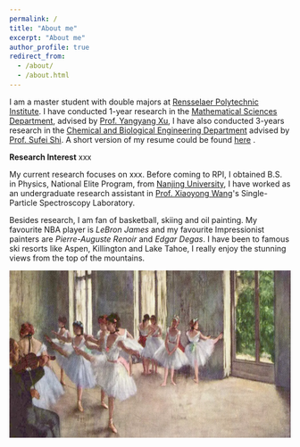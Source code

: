 ```yaml
---
permalink: /
title: "About me"
excerpt: "About me"
author_profile: true
redirect_from: 
  - /about/
  - /about.html
---
```


I am a master student with double majors at [Rensselaer Polytechnic Institute](https://www.rpi.edu). I have conducted 1-year research in the [Mathematical Sciences Department](https://science.rpi.edu/mathematical-sciences), advised by [Prof. Yangyang Xu](https://xu-yangyang.github.io/), I have also conducted 3-years research in the [Chemical and Biological Engineering Department](https://cbe.rpi.edu/) advised by [Prof. Sufei Shi](https://sufei-shi.weebly.com/people.html). A short version of my resume could be found [here](https://msnlbj236.github.io/files/Optical_Resume_Vivian_Miao_Feb27.pdf) .

**Research Interest**
xxx

My current research focuses on xxx. Before coming to RPI, I obtained B.S. in Physics, National Elite Program, from [Nanjing University](https://www.nju.edu.cn/en/main.psp), I have worked as an undergraduate research assistant in [Prof. Xiaoyong Wang](https://sps.nju.edu.cn/)'s Single-Particle Spectroscopy Laboratory. 

Besides research, I am fan of basketball, skiing and oil painting. My favourite NBA player is *LeBron James* and my favourite Impressionist painters are *Pierre-Auguste Renoir* and *Edgar Degas*. I have been to famous ski resorts like Aspen, Killington and Lake Tahoe, I really enjoy the stunning views from the top of the mountains.  

 <p align="center"><img width="900" height="300" src='/images/ballet.png'></p>
